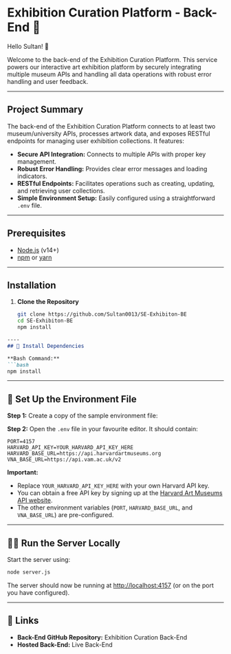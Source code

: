 # Exhibition Curation Platform - Back-End 🚀

Hello Sultan! 👑

Welcome to the back-end of the Exhibition Curation Platform. This service powers our interactive art exhibition platform by securely integrating multiple museum APIs and handling all data operations with robust error handling and user feedback.

---

## Project Summary

The back-end of the Exhibition Curation Platform connects to at least two museum/university APIs, processes artwork data, and exposes RESTful endpoints for managing user exhibition collections. It features:
- **Secure API Integration:** Connects to multiple APIs with proper key management.
- **Robust Error Handling:** Provides clear error messages and loading indicators.
- **RESTful Endpoints:** Facilitates operations such as creating, updating, and retrieving user collections.
- **Simple Environment Setup:** Easily configured using a straightforward `.env` file.

---

## Prerequisites

- [Node.js](https://nodejs.org/) (v14+)
- [npm](https://www.npmjs.com/) or [yarn](https://yarnpkg.com/)

---

## Installation

1. **Clone the Repository**  
   ```bash
   git clone https://github.com/Sultan0013/SE-Exhibiton-BE
   cd SE-Exhibiton-BE
   npm install
```markdown
----
## 🚀 Install Dependencies

**Bash Command:**
```bash
npm install
```

----
## 🔧 Set Up the Environment File

**Step 1:** Create a copy of the sample environment file:

**Step 2:** Open the `.env` file in your favourite editor. It should contain:

```env
PORT=4157
HARVARD_API_KEY=YOUR_HARVARD_API_KEY_HERE
HARVARD_BASE_URL=https://api.harvardartmuseums.org
VNA_BASE_URL=https://api.vam.ac.uk/v2
```

**Important:**  
- Replace `YOUR_HARVARD_API_KEY_HERE` with your own Harvard API key.  
- You can obtain a free API key by signing up at the [Harvard Art Museums API website](https://www.harvardartmuseums.org/collections/api).  
- The other environment variables (`PORT`, `HARVARD_BASE_URL`, and `VNA_BASE_URL`) are pre-configured.

----
## 🏃‍♂️ Run the Server Locally

Start the server using:

```bash
node server.js
```

The server should now be running at [http://localhost:4157](http://localhost:4157) (or on the port you have configured).

----
## 🔗 Links

- **Back-End GitHub Repository:** Exhibition Curation Back-End
- **Hosted Back-End:** Live Back-End


